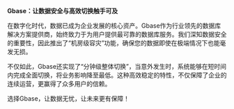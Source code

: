 **Gbase：让数据安全与高效切换触手可及**

在数字化时代，数据已成为企业发展的核心资产。Gbase作为行业领先的数据库解决方案提供商，始终致力于为用户提供最可靠的数据库服务。我们深知数据安全的重要性，因此推出了“机房级容灾”功能，确保您的数据即使在极端情况下也能毫发无损。

不仅如此，Gbase还实现了“分钟级整体切换”，当意外发生时，系统能够在短时间内完成全面切换，将业务影响降至最低。这种高效稳定的特性，不仅保障了企业的连续运营，更赢得了众多用户的信赖。

选择Gbase，让数据无忧，让未来更有保障！